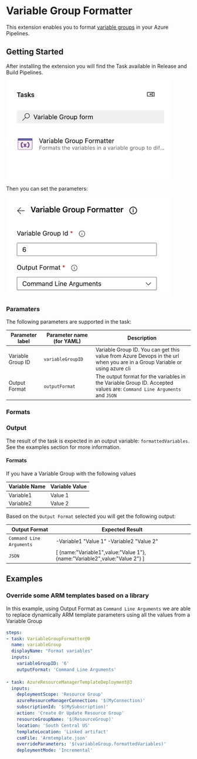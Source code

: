 # Variable Group Formatter

This extension enables you to format [variable groups](https://docs.microsoft.com/en-us/azure/devops/pipelines/library/variable-groups?view=azure-devops&tabs=yaml) in your Azure Pipelines. 

## Getting Started

After installing the extension you will find the Task available in Release and Build Pipelines. 

<img src="images/screenshot.png" alt="AddTask" width="450"/>

Then you can set the parameters:

<img src="images/screenshot2.png" alt="ModifyTask" width="450"/>


### Paramaters

The following parameters are supported in the task:

|Parameter label|Parameter name (for YAML)|Description|
|--|--|--|
| Variable Group ID | `variableGroupID` | Variable Group ID. You can get this value from Azure Devops in the url when you are in a Group Variable or using azure cli  |
| Output Format | `outputFormat` | The output format for the variables in the Variable Group ID. Accepted values are: `Command Line Arguments` and `JSON` |

### Formats



### Output

The result of the task is expected in an output variable: `formattedVariables`. See the examples section for more information.

#### Formats

If you have a Variable Group with the following values

 |Variable Name|Variable Value|
|--|--|
|Variable1| Value 1|
|Variable2| Value 2|


Based on the `Output Format` selected you will get the following output:
 
 |Output Format|Expected Result|
|--|--|
|`Command Line Arguments`| -Variable1 "Value 1" -Variable2 "Value 2"|
|`JSON`|[ {name:"Variable1",value:"Value 1"}, {name:"Variable2",value:"Value 2"} ]|


## Examples


### Override some ARM templates based on a library

In this example, using Output Format as `Command Line Arguments` we are able to replace dynamically ARM template parameters using all the values from a Variable Group

```yaml
steps:
- task: VariableGroupFormatter@0
  name: variableGroup
  displayName: "Format variables"
  inputs:
    variableGroupID: '6'
    outputFormat: 'Command Line Arguments'

- task: AzureResourceManagerTemplateDeployment@3
  inputs:
    deploymentScope: 'Resource Group'
    azureResourceManagerConnection: '$(MyConnection)'
    subscriptionId: '$(MySubscription)'
    action: 'Create Or Update Resource Group'
    resourceGroupName: '$(ResourceGroup)'
    location: 'South Central US'
    templateLocation: 'Linked artifact'
    csmFile: 'Armtemplate.json'
    overrideParameters: '$(variableGroup.formattedVariables)'
    deploymentMode: 'Incremental'
```
